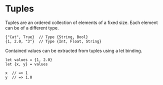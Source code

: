 # Tuples

Tuples are an ordered collection of elements of a fixed size. Each element can
be of a different type.

```rust,noplaypen
{"Cat", True}  // Type {String, Bool}
{1, 2.0, "3"}  // Type {Int, Float, String}
```

Contained values can be extracted from tuples using a let binding.

```rust,noplaypen
let values = {1, 2.0}
let {x, y} = values

x  // => 1
y  // => 1.0
```
